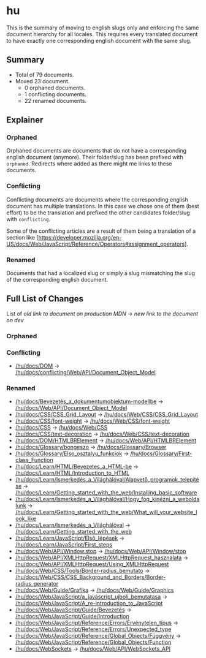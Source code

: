 # hu

This is the summary of moving to english slugs only and enforcing the same
document hierarchy for all locales. This requires every translated document to
have exactly one corresponding english document with the same slug.

## Summary

* Total of 79 documents.
* Moved 23 document.
  * 0 orphaned documents.
  * 1 conflicting documents.
  * 22 renamed documents.

## Explainer

### Orphaned

Orphaned documents are documents that do not have a corresponding english
document (anymore). Their folder/slug has been prefixed with `orphaned`.
Redirects where added as there might me links to these documents.

### Conflicting

Conflicting documents are documents where the corresponding english document has
multiple translations. In this case we chose one of them (best effort) to be the
translation and prefixed the other candidates folder/slug with `conflicting`.

Some of the conflicting articles are a result of them being a translation of a
section like
[https://developer.mozilla.org/en-US/docs/Web/JavaScript/Reference/Operators#assignment_operators].

### Renamed

Documents that had a localized slug or simply a slug mismatching the slug of the
corresponding english document.

## Full List of Changes

List of _old link to document on production MDN_
→ _new link to the document on dev_

### Orphaned



### Conflicting
* [/hu/docs/DOM](https://developer.mozilla.org/hu/docs/DOM) → [/hu/docs/conflicting/Web/API/Document_Object_Model](https://unslugged.content.dev.mdn.mozit.cloud/hu/docs/conflicting/Web/API/Document_Object_Model)

### Renamed
* [/hu/docs/Bevezetés_a_dokumentumobjektum-modellbe](https://developer.mozilla.org/hu/docs/Bevezetés_a_dokumentumobjektum-modellbe) → [/hu/docs/Web/API/Document_Object_Model](https://unslugged.content.dev.mdn.mozit.cloud/hu/docs/Web/API/Document_Object_Model)
* [/hu/docs/CSS/CSS_Grid_Layout](https://developer.mozilla.org/hu/docs/CSS/CSS_Grid_Layout) → [/hu/docs/Web/CSS/CSS_Grid_Layout](https://unslugged.content.dev.mdn.mozit.cloud/hu/docs/Web/CSS/CSS_Grid_Layout)
* [/hu/docs/CSS/font-weight](https://developer.mozilla.org/hu/docs/CSS/font-weight) → [/hu/docs/Web/CSS/font-weight](https://unslugged.content.dev.mdn.mozit.cloud/hu/docs/Web/CSS/font-weight)
* [/hu/docs/CSS](https://developer.mozilla.org/hu/docs/CSS) → [/hu/docs/Web/CSS](https://unslugged.content.dev.mdn.mozit.cloud/hu/docs/Web/CSS)
* [/hu/docs/CSS/text-decoration](https://developer.mozilla.org/hu/docs/CSS/text-decoration) → [/hu/docs/Web/CSS/text-decoration](https://unslugged.content.dev.mdn.mozit.cloud/hu/docs/Web/CSS/text-decoration)
* [/hu/docs/DOM/HTMLBRElement](https://developer.mozilla.org/hu/docs/DOM/HTMLBRElement) → [/hu/docs/Web/API/HTMLBRElement](https://unslugged.content.dev.mdn.mozit.cloud/hu/docs/Web/API/HTMLBRElement)
* [/hu/docs/Glossary/bongeszo](https://developer.mozilla.org/hu/docs/Glossary/bongeszo) → [/hu/docs/Glossary/Browser](https://unslugged.content.dev.mdn.mozit.cloud/hu/docs/Glossary/Browser)
* [/hu/docs/Glossary/Elso_osztalyu_funkciok](https://developer.mozilla.org/hu/docs/Glossary/Elso_osztalyu_funkciok) → [/hu/docs/Glossary/First-class_Function](https://unslugged.content.dev.mdn.mozit.cloud/hu/docs/Glossary/First-class_Function)
* [/hu/docs/Learn/HTML/Bevezetes_a_HTML-be](https://developer.mozilla.org/hu/docs/Learn/HTML/Bevezetes_a_HTML-be) → [/hu/docs/Learn/HTML/Introduction_to_HTML](https://unslugged.content.dev.mdn.mozit.cloud/hu/docs/Learn/HTML/Introduction_to_HTML)
* [/hu/docs/Learn/Ismerkedés_a_Világhálóval/Alapvető_programok_telepítése](https://developer.mozilla.org/hu/docs/Learn/Ismerkedés_a_Világhálóval/Alapvető_programok_telepítése) → [/hu/docs/Learn/Getting_started_with_the_web/Installing_basic_software](https://unslugged.content.dev.mdn.mozit.cloud/hu/docs/Learn/Getting_started_with_the_web/Installing_basic_software)
* [/hu/docs/Learn/Ismerkedés_a_Világhálóval/Hogy_fog_kinézni_a_weboldalunk](https://developer.mozilla.org/hu/docs/Learn/Ismerkedés_a_Világhálóval/Hogy_fog_kinézni_a_weboldalunk) → [/hu/docs/Learn/Getting_started_with_the_web/What_will_your_website_look_like](https://unslugged.content.dev.mdn.mozit.cloud/hu/docs/Learn/Getting_started_with_the_web/What_will_your_website_look_like)
* [/hu/docs/Learn/Ismerkedés_a_Világhálóval](https://developer.mozilla.org/hu/docs/Learn/Ismerkedés_a_Világhálóval) → [/hu/docs/Learn/Getting_started_with_the_web](https://unslugged.content.dev.mdn.mozit.cloud/hu/docs/Learn/Getting_started_with_the_web)
* [/hu/docs/Learn/JavaScript/Első_lépések](https://developer.mozilla.org/hu/docs/Learn/JavaScript/Első_lépések) → [/hu/docs/Learn/JavaScript/First_steps](https://unslugged.content.dev.mdn.mozit.cloud/hu/docs/Learn/JavaScript/First_steps)
* [/hu/docs/Web/API/Window.stop](https://developer.mozilla.org/hu/docs/Web/API/Window.stop) → [/hu/docs/Web/API/Window/stop](https://unslugged.content.dev.mdn.mozit.cloud/hu/docs/Web/API/Window/stop)
* [/hu/docs/Web/API/XMLHttpRequest/XMLHttpRequest_hasznalata](https://developer.mozilla.org/hu/docs/Web/API/XMLHttpRequest/XMLHttpRequest_hasznalata) → [/hu/docs/Web/API/XMLHttpRequest/Using_XMLHttpRequest](https://unslugged.content.dev.mdn.mozit.cloud/hu/docs/Web/API/XMLHttpRequest/Using_XMLHttpRequest)
* [/hu/docs/Web/CSS/Tools/Border-radius_bemutato](https://developer.mozilla.org/hu/docs/Web/CSS/Tools/Border-radius_bemutato) → [/hu/docs/Web/CSS/CSS_Background_and_Borders/Border-radius_generator](https://unslugged.content.dev.mdn.mozit.cloud/hu/docs/Web/CSS/CSS_Background_and_Borders/Border-radius_generator)
* [/hu/docs/Web/Guide/Grafika](https://developer.mozilla.org/hu/docs/Web/Guide/Grafika) → [/hu/docs/Web/Guide/Graphics](https://unslugged.content.dev.mdn.mozit.cloud/hu/docs/Web/Guide/Graphics)
* [/hu/docs/Web/JavaScript/a_javascript_ujboli_bemutatasa](https://developer.mozilla.org/hu/docs/Web/JavaScript/a_javascript_ujboli_bemutatasa) → [/hu/docs/Web/JavaScript/A_re-introduction_to_JavaScript](https://unslugged.content.dev.mdn.mozit.cloud/hu/docs/Web/JavaScript/A_re-introduction_to_JavaScript)
* [/hu/docs/Web/JavaScript/Guide/Bevezetés](https://developer.mozilla.org/hu/docs/Web/JavaScript/Guide/Bevezetés) → [/hu/docs/Web/JavaScript/Guide/Introduction](https://unslugged.content.dev.mdn.mozit.cloud/hu/docs/Web/JavaScript/Guide/Introduction)
* [/hu/docs/Web/JavaScript/Reference/Errors/Érvénytelen_típus](https://developer.mozilla.org/hu/docs/Web/JavaScript/Reference/Errors/Érvénytelen_típus) → [/hu/docs/Web/JavaScript/Reference/Errors/Unexpected_type](https://unslugged.content.dev.mdn.mozit.cloud/hu/docs/Web/JavaScript/Reference/Errors/Unexpected_type)
* [/hu/docs/Web/JavaScript/Reference/Global_Objects/Függvény](https://developer.mozilla.org/hu/docs/Web/JavaScript/Reference/Global_Objects/Függvény) → [/hu/docs/Web/JavaScript/Reference/Global_Objects/Function](https://unslugged.content.dev.mdn.mozit.cloud/hu/docs/Web/JavaScript/Reference/Global_Objects/Function)
* [/hu/docs/WebSockets](https://developer.mozilla.org/hu/docs/WebSockets) → [/hu/docs/Web/API/WebSockets_API](https://unslugged.content.dev.mdn.mozit.cloud/hu/docs/Web/API/WebSockets_API)
